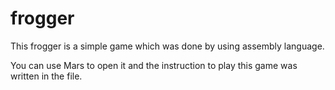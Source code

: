 # frogger

This frogger is a simple game which was done by using assembly language.

You can use Mars to open it and the instruction to play this game was written in the file.
